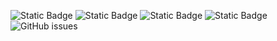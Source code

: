 ![Static Badge](https://img.shields.io/badge/blacklists-61-000000) ![Static Badge](https://img.shields.io/badge/blacklisted-3007268-cc0000) ![Static Badge](https://img.shields.io/badge/whitelisted-2250-00CC00) ![Static Badge](https://img.shields.io/badge/streaming_blacklist-28107-000000) ![GitHub issues](https://img.shields.io/github/issues/fabriziosalmi/blacklists)
